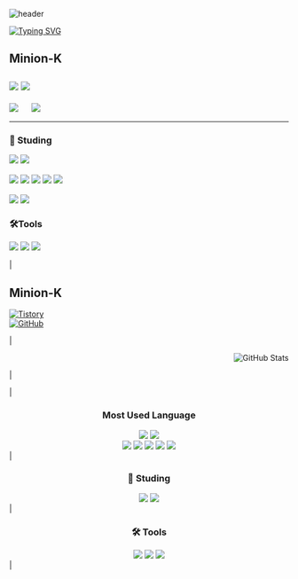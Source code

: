 ![header](https://capsule-render.vercel.app/api?type=speech&color=gradient&customColorList=15&height=200&section=header&text=Minion's%20Github&fontSize=50&animation=twinkling&fontAlign=71&fontAlignY=40)

[![Typing SVG](https://readme-typing-svg.demolab.com?font=Fira+Code&weight=500&pause=1000&color=F7789B&vCenter=true&width=435&lines=Welcome+Minion's+Github!%E2%AD%90)](https://git.io/typing-svg)

## Minion-K <br><br> <a href="https://minion-g.tistory.com/"><img src="https://img.shields.io/badge/tistory-eb531f?style=for-the-badge&logo=tistory&logoColor=white"/></a> <a href="https://github.com/minion-K"><img src="https://img.shields.io/badge/github-%23181717.svg?&style=for-the-badge&logo=github&logoColor=white" /></a>

<p>
  <img src="https://github-readme-stats.vercel.app/api/top-langs/?username=minion-K"/>
  &nbsp;&nbsp;&nbsp;&nbsp;
  <img src="https://github-readme-stats.vercel.app/api?username=minion-K&show_icons=true&theme=radical"/>
</p>

<hr>

### 📖 Studing</h2> 
<img src="https://img.shields.io/badge/java-%23007396.svg?&style=for-the-badge&logo=java&logoColor=white" /> <img src="https://img.shields.io/badge/spring-%236DB33F.svg?&style=for-the-badge&logo=spring&logoColor=white" />
<br>
<br>
<img src="https://img.shields.io/badge/html5-%23E34F26.svg?&style=for-the-badge&logo=html5&logoColor=white" />
<img src="https://img.shields.io/badge/css3-%231572B6.svg?&style=for-the-badge&logo=css3&logoColor=white" />
<img src="https://img.shields.io/badge/javascript-%23F7DF1E.svg?&style=for-the-badge&logo=javascript&logoColor=black" />
<img src="https://img.shields.io/badge/typescript-%233178C6.svg?&style=for-the-badge&logo=typescript&logoColor=white" />
<img src="https://img.shields.io/badge/react-%2361DAFB.svg?&style=for-the-badge&logo=react&logoColor=black" />
<br>
<br>
<img src="https://img.shields.io/badge/mysql-%234479A1.svg?&style=for-the-badge&logo=mysql&logoColor=white" />
<img src="https://img.shields.io/badge/oracle-%23F80000.svg?&style=for-the-badge&logo=oracle&logoColor=white" />
  



### 🛠️Tools
<img src="https://img.shields.io/badge/visual%20studio%20code-%23007ACC.svg?&style=for-the-badge&logo=visual%20studio%20code&logoColor=white" /> <img src="https://img.shields.io/badge/intellij%20idea-%23000000.svg?&style=for-the-badge&logo=intellij%20idea&logoColor=white" />
<img src="https://img.shields.io/badge/github-%23181717.svg?&style=for-the-badge&logo=github&logoColor=white" />

| <div align="left">

## Minion-K  
[![Tistory](https://img.shields.io/badge/tistory-eb531f?style=for-the-badge&logo=tistory&logoColor=white)](https://minion-g.tistory.com/)  
[![GitHub](https://img.shields.io/badge/github-%23181717.svg?&style=for-the-badge&logo=github&logoColor=white)](https://github.com/minion-K)

</div> | <div align="right">

![GitHub Stats](https://github-readme-stats.vercel.app/api?username=minion-K&show_icons=true&theme=radical)

</div> |

| <div align="center">

### Most Used Language  
<img src="https://img.shields.io/badge/java-%23007396.svg?&style=for-the-badge&logo=java&logoColor=white" />  
<img src="https://img.shields.io/badge/spring-%236DB33F.svg?&style=for-the-badge&logo=spring&logoColor=white" />  
<br>
<img src="https://img.shields.io/badge/html5-%23E34F26.svg?&style=for-the-badge&logo=html5&logoColor=white" />  
<img src="https://img.shields.io/badge/css3-%231572B6.svg?&style=for-the-badge&logo=css3&logoColor=white" />  
<img src="https://img.shields.io/badge/javascript-%23F7DF1E.svg?&style=for-the-badge&logo=javascript&logoColor=black" />  
<img src="https://img.shields.io/badge/typescript-%233178C6.svg?&style=for-the-badge&logo=typescript&logoColor=white" />  
<img src="https://img.shields.io/badge/react-%2361DAFB.svg?&style=for-the-badge&logo=react&logoColor=black" />

</div> | <div align="center">

### 📖 Studing  
<img src="https://img.shields.io/badge/mysql-%234479A1.svg?&style=for-the-badge&logo=mysql&logoColor=white" />  
<img src="https://img.shields.io/badge/oracle-%23F80000.svg?&style=for-the-badge&logo=oracle&logoColor=white" />

</div> | <div align="center">

### 🛠️ Tools  
<img src="https://img.shields.io/badge/visual%20studio%20code-%23007ACC.svg?&style=for-the-badge&logo=visual%20studio%20code&logoColor=white" />  
<img src="https://img.shields.io/badge/intellij%20idea-%23000000.svg?&style=for-the-badge&logo=intellij%20idea&logoColor=white" />  
<img src="https://img.shields.io/badge/github-%23181717.svg?&style=for-the-badge&logo=github&logoColor=white" />

</div> |

<!--
**minion-K/minion-K** is a ✨ _special_ ✨ repository because its `README.md` (this file) appears on your GitHub profile.

Here are some ideas to get you started:

- 🔭 I’m currently working on ...
- 🌱 I’m currently learning ...
- 👯 I’m looking to collaborate on ...
- 🤔 I’m looking for help with ...
- 💬 Ask me about ...
- 📫 How to reach me: ...
- 😄 Pronouns: ...
- ⚡ Fun fact: ...
-->

